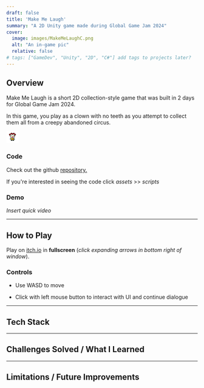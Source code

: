 ```yaml
---
draft: false
title: 'Make Me Laugh'
summary: "A 2D Unity game made during Global Game Jam 2024"
cover:
  image: images/MakeMeLaughC.png
  alt: "An in-game pic"
  relative: false 
# tags: ["GameDev", "Unity", "2D", "C#"] add tags to projects later?
---
```


## Overview
Make Me Laugh is a short 2D collection-style game that was built in 2 days for Global Game Jam 2024.

In this game, you play as a clown with no teeth as you attempt to collect them all from a creepy abandoned circus. 

![Clown](noTeethIdleS.png)

### Code

Check out the github [repository.](https://github.com/StacyG15/MakeMeLaugh)

If you're interested in seeing the code click *assets* >> *scripts* 

### Demo
*Insert quick video*

---

## How to Play
Play on [itch.io](https://stacyg15.itch.io/make-me-laugh) in **fullscreen** (*click expanding arrows in bottom right of window*).

### Controls
- Use WASD to move

- Click with left mouse button to interact with UI and continue dialogue

---

## Tech Stack

---

## Challenges Solved / What I Learned

---

## Limitations / Future Improvements
